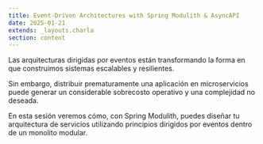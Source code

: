 ```yaml
---
title: Event-Driven Architectures with Spring Modulith & AsyncAPI
date: 2025-01-21
extends: _layouts.charla
section: content
---
```


Las arquitecturas dirigidas por eventos están transformando la forma en que construimos sistemas escalables y resilientes.

Sin embargo, distribuir prematuramente una aplicación en microservicios puede generar un considerable sobrecosto operativo y una complejidad no deseada.

En esta sesión veremos cómo, con Spring Modulith, puedes diseñar tu arquitectura de servicios utilizando principios dirigidos por eventos dentro de un monolito modular.